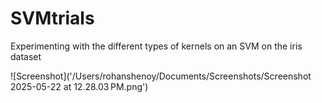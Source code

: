 # SVMtrials
Experimenting with the different types of kernels on an SVM on the iris dataset



![Screenshot]('/Users/rohanshenoy/Documents/Screenshots/Screenshot 2025-05-22 at 12.28.03 PM.png')
